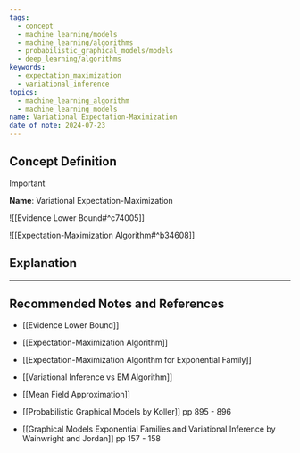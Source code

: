 ```yaml
---
tags:
  - concept
  - machine_learning/models
  - machine_learning/algorithms
  - probabilistic_graphical_models/models
  - deep_learning/algorithms
keywords:
  - expectation_maximization
  - variational_inference
topics:
  - machine_learning_algorithm
  - machine_learning_models
name: Variational Expectation-Maximization
date of note: 2024-07-23
---
```


## Concept Definition

>[!important]
>**Name**: Variational Expectation-Maximization

![[Evidence Lower Bound#^c74005]]

![[Expectation-Maximization Algorithm#^b34608]]



## Explanation





-----------
##  Recommended Notes and References


- [[Evidence Lower Bound]]


- [[Expectation-Maximization Algorithm]]
- [[Expectation-Maximization Algorithm for Exponential Family]]
- [[Variational Inference vs EM Algorithm]]

- [[Mean Field Approximation]]


- [[Probabilistic Graphical Models by Koller]] pp 895 - 896
- [[Graphical Models Exponential Families and Variational Inference by Wainwright and Jordan]] pp 157 - 158